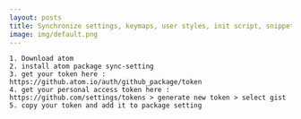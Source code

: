 ```yaml
---
layout: posts
title: Synchronize settings, keymaps, user styles, init script, snippets and installed packages across Atom instances
image: img/default.png
---
```


    1. Download atom
    2. install atom package sync-setting
    3. get your token here : https://github.atom.io/auth/github_package/token
    4. get your personal access token here :  https://github.com/settings/tokens > generate new token > select gist
    5. copy your token and add it to package setting
